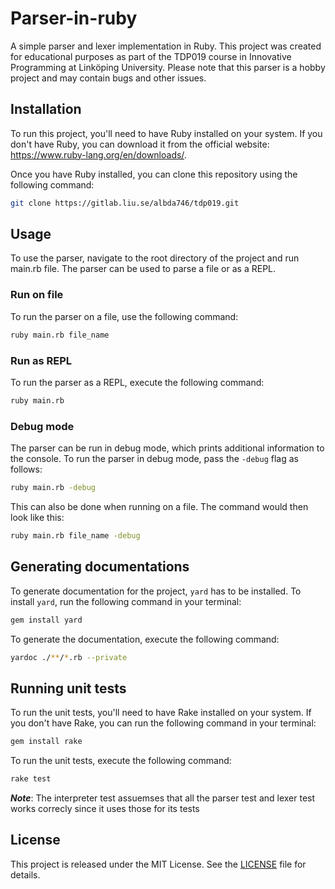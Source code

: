 # Parser-in-ruby
A simple parser and lexer implementation in Ruby. This project was created for educational purposes as part of the TDP019 course in Innovative Programming at Linköping University. Please note that this parser is a hobby project and may contain bugs and other issues.

## Installation
To run this project, you'll need to have Ruby installed on your system. If you don't have Ruby, you can download it from the official website: https://www.ruby-lang.org/en/downloads/.

Once you have Ruby installed, you can clone this repository using the following command:

```bash
git clone https://gitlab.liu.se/albda746/tdp019.git
```

## Usage
To use the parser, navigate to the root directory of the project and run main.rb file. The parser can be used to parse a file or as a REPL.

### Run on file
To run the parser on a file, use the following command:

```bash
ruby main.rb file_name
```

### Run as REPL
To run the parser as a REPL, execute the following command:

```bash
ruby main.rb
```

### Debug mode
The parser can be run in debug mode, which prints additional information to the console. To run the parser in debug mode, pass the ``-debug`` flag as follows:

```bash
ruby main.rb -debug
```

This can also be done when running on a file. The command would then look like this:

```bash
ruby main.rb file_name -debug
```

## Generating documentations
To generate documentation for the project, ``yard`` has to be installed. To install ``yard``, run the following command in your terminal:

```bash
gem install yard
```

To generate the documentation, execute the following command:

```bash
yardoc ./**/*.rb --private
```

## Running unit tests
To run the unit tests, you'll need to have Rake installed on your system. If you don't have Rake, you can run the following command in your terminal:

```bash
gem install rake
```

To run the unit tests, execute the following command:

```bash
rake test
```

***Note***: The interpreter test assuemses that all the parser test and lexer test works correcly since it uses those for its tests

## License
This project is released under the MIT License. See the [LICENSE](https://github.com/Albin0208/Parser-in-ruby/blob/master/LICENSE) file for details.